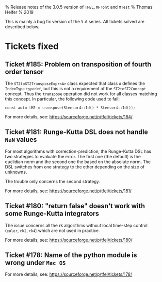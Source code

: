 % Release notes of the 3.0.5 version of `TFEL`, `MFront` and `MTest`
% Thomas Helfer
% 2019

This is mainly a bug fix version of the `3.0` series. All tickets
solved are described below.

# Tickets fixed

## Ticket #185: Problem on transposition of fourth order tensor

The `ST2toST2TransposeExpr<A>` class expected that class `A` defines the
`IndexType` `typedef`, but this is not a requirement of the
`ST2toST2Concept` concept. Thus the `transpose` operation did not work
for all classes matching this concept. In particular, the following code
used to fail:

~~~~
const auto tM2 = transpose(Stensor4::Id() * Stensor4::Id());
~~~~

For more details, see: <https://sourceforge.net/p/tfel/tickets/184/>

## Ticket #181: Runge-Kutta DSL does not handle `NaN` values

For most algorithms with correction-prediction, the Runge-Kutta DSL has
two strategies to evaluate the error. The first one (the default) is the
euclidian norm and the second one the based on the absolute norm. The
DSL switches from one strategy to the other depending on the size of
unknowns.

The trouble only concerns the second strategy.

For more details, see: <https://sourceforge.net/p/tfel/tickets/181/>

## Ticket #180: "return false" doesn't work with some Runge-Kutta integrators

The issue concerns all the rk algorithms without local time-step
control (`euler`, `rk2`, `rk4`) which are not used in practice.

For more details, see: <https://sourceforge.net/p/tfel/tickets/180/>

## Ticket #178: Name of the python module is wrong under `Mac OS`

For more details, see: <https://sourceforge.net/p/tfel/tickets/178/>